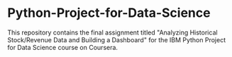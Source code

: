 # Python-Project-for-Data-Science
This repository contains the final assignment titled "Analyzing Historical Stock/Revenue Data and Building a Dashboard" for the IBM Python Project for Data Science course on Coursera.

